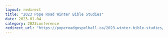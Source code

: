 ```yaml
---
layout: redirect
title: "2023 Pope Road Winter Bible Studies"
date: 2023-01-04
category: 2023conference
redirect_url: "https://poperoadgospelhall.ca/2023-winter-bible-studies/"
---
```


